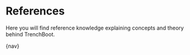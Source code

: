 # References

Here you will find reference knowledge explaining concepts and theory
behind TrenchBoot.

{nav}
